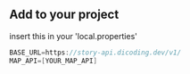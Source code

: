 
## Add to your project
insert this in your 'local.properties'
```groovy
BASE_URL=https://story-api.dicoding.dev/v1/
MAP_API=[YOUR_MAP_API]
```
